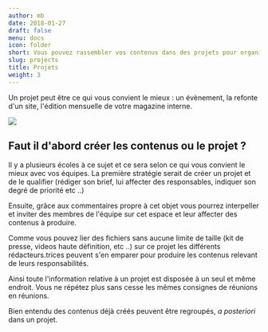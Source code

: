 ```yaml
---
author: mb
date: 2018-01-27
draft: false
menu: docs
icon: folder
short: Vous pouvez rassembler vos contenus dans des projets pour organiser le travail de l’équipe
slug: projects
title: Projets
weight: 3
---
```


Un projet peut être ce qui vous convient le mieux : un évènement, la refonte d'un site, l'édition mensuelle de votre magazine interne.

<img src="/img/features/projects.png">

## Faut il d'abord créer les contenus ou le projet ?

Il y a plusieurs écoles à ce sujet et ce sera selon ce qui vous convient le mieux avec vos équipes. La première stratégie serait de créer un projet et de le qualifier (rédiger son brief, lui affecter des responsables, indiquer son degré de priorité etc ..)

Ensuite, grâce aux commentaires propre à cet objet vous pourrez interpeller et inviter des membres de l'équipe sur cet espace et leur affecter des contenus à produire.

Comme vous pouvez lier des fichiers sans aucune limite de taille (kit de presse, videos haute définition, etc ..) sur ce projet les différents rédacteurs.trices peuvent s'en emparer pour produire les contenus relevant de leurs responsabilités.

Ainsi toute l'information relative à un projet est disposée à un seul et même endroit. Vous ne répétez plus sans cesse les mêmes consignes de réunions en réunions.

Bien entendu des contenus déjà créés peuvent être regroupés, _a posteriori_ dans un projet.
